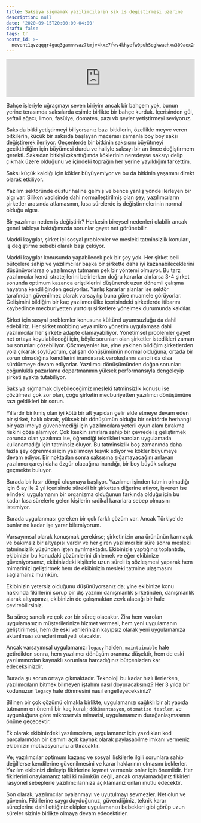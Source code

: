 ```yaml
---
title: Saksiya sigmamak yazilimcilarin sik is degistirmesi uzerine
description: null
date: '2020-09-15T20:00:00-04:00'
draft: false
tags: tr
nostr_id: >-
  nevent1qvzqqqr4guq3gamnwvaz7tmjv4kxz7fwv4khyefw0puh5qgkwaehxw309aex2mrp0yhxummnw3ezucnpdejqqgqfnz4vrh6f570hzcclkxeu8d8sk4l8tmjtcvsnv74d08t7vyj0rsjzf6rk
---
```



<iframe src="https://anchor.fm/delirehberi/embed/episodes/Saksya-Smamak-emsia6" height="102px" style="width:100%" frameborder="0" scrolling="no"></iframe>

Bahçe işleriyle uğraşmayı seven biriyim ancak bir bahçem yok, bunun yerine terasımda saksılarda eşimle birlikte bir bahçe kurduk. İçerisinden gül, şeftali ağacı, limon, fasülye, domates, pazı vb şeyler yetiştirmeyi seviyoruz.

Saksıda bitki yetiştirmeyi biliyorsanız bazı bitkilerin, özellikle meyve veren bitkilerin, küçük bir saksıda başlayan macerası zamanla boy boy saksı değiştirerek ilerliyor. Geçenlerde bir bitkinin saksısını büyütmeyi geciktirdiğim için büyümesi durdu ve haliyle saksıyı bir an önce değiştirmem gerekti. Saksıdan bitkiyi çıkarttığımda köklerinin neredeyse saksıyı delip çıkmak üzere olduğunu ve içindeki toprağın her yerine yayıldığını farkettim.

Saksı küçük kaldığı için kökler büyüyemiyor ve bu da bitkinin yaşamını direkt olarak etkiliyor.

Yazılım sektöründe düstur haline gelmiş ve bence yanlış yönde ilerleyen bir algı var. Silikon vadisinde dahi normalleştirilmiş olan şey; yazılımcıların şirketler arasında atlamasının, kısa sürelerde iş değiştirmelerinin normal olduğu algısı.
<!--more-->
Bir yazılımcı neden iş değiştirir? Herkesin bireysel nedenleri olabilir ancak genel tabloya baktığımızda sorunlar gayet net görünebilir.

Maddi kaygılar, şirket içi sosyal problemler ve mesleki tatminsizlik konuları, iş değiştirme sebebi olarak başı çekiyor.

Maddi kaygılar konusunda yapabilecek pek bir şey yok. Her şirket belli bütçelere sahip ve yazılımcılar başka bir şirkette daha iyi kazanabileceklerini düşünüyorlarsa o yazılımcıyı tutmanın pek bir yöntemi olmuyor. Bu tarz yazılımcılar kendi stratejilerini belirlerken doğru kararlar alırlarsa 3-4 şirket sonunda optimum kazanca eriştiklerini düşünerek uzun dönemli çalışma hayatına kendiliğinden geçiyorlar. Yanlış kararlar alanlar ise sektör tarafından güvenilmez olarak varsayılıp buna göre muamele görüyorlar. Gelişimini bildiğim bir kaç yazılımcı ülke içerisindeki şirketlerde itibarını kaybedince mecburiyetten yurtdışı şirketlere yönelmek durumunda kaldılar.

Şirket için sosyal problemler konusuna kültürel uyumsuzluğu da dahil edebiliriz. Her şirket mobbing veya mikro yönetim uygulamasa dahi yazılımcılar her şirkete adapte olamayabiliyor. Yönetimsel problemler gayet net ortaya koyulabileceği için, böyle sorunları olan şirketler istedikleri zaman bu sorunları çözebiliyor. Çözmeyenler ise, yine yakinen bildiğim şirketlerden yola çıkarak söylüyorum, çalışan dönüşümünün normal olduğuna, ortada bir sorun olmadığına kendilerini inandırarak varoluşlarını sancılı da olsa sürdürmeye devam ediyorlar. Yazılımcı dönüşümünden doğan sorunları çoğunlukla pazarlama departmanının yüksek performansıyla dengeleyip şirketi ayakta tutabiliyor.

Saksıya sığmamak diyebileceğimiz mesleki tatminsizlik konusu ise çözülmesi çok zor olan, çoğu şirketin mecburiyetten yazılımcı dönüşümüne razı geldikleri bir sorun.

Yıllardır birikmiş olan iyi kötü bir alt yapıdan gelir elde etmeye devam eden bir şirket, haklı olarak, yüksek bir dönüşümün olduğu bir sektörde herhangi bir yazılımcıya güvenemediği için yazılımcılara yeterli oyun alanı bırakma riskini göze alamıyor.  Çok keskin sınırlara sahip bir çevrede iş geliştirmek zorunda olan yazılımcı ise, öğrendiği teknikleri varolan uygulamada kullanamadığı için tatminsiz oluyor. Bu tatminsizlik boş zamanında daha fazla şey öğrenmesi için yazılımcıyı teşvik ediyor ve kökler büyümeye devam ediyor. Bir noktadan sonra saksısına sığamayacağını anlayan yazılımcı çareyi daha özgür olacağına inandığı, bir boy büyük saksıya geçmekte buluyor. 

Burada bir kısır döngü oluşmaya başlıyor. Yazılımcı işinden tatmin olmadığı için 6 ay ile 2 yıl içerisinde sürekli bir şirketten diğerine atlıyor, işveren ise elindeki uygulamanın bir organizma olduğunun farkında olduğu için bu kadar kısa sürelerle gelen kişilerin radikal kararlara sebep olmasını istemiyor. 

Burada uygulanması gereken bir çok farklı çözüm var. Ancak Türkiye'de bunlar ne kadar işe yarar bilemiyorum. 

Varsayımsal olarak konuşmak gerekirse; şirketinizin ana ürününün karmaşık ve bakımsız bir altyapısı vardır ve her giren yazılımcı bir süre sonra mesleki tatminsizlik yüzünden işten ayrılmaktadır. Ekibinizle yaptığınız toplantıda, ekibinizin bu konudaki çözümlerini dinlemek ve eğer ekibinize güveniyorsanız, ekibinizdeki kişilerle uzun süreli iş sözleşmesi yaparak hem mimarinizi geliştirmek hem de ekibinizin mesleki tatmine ulaşmasını sağlamanız mümkün.

Ekibinizin yetersiz olduğunu düşünüyorsanız da; yine ekibinize konu hakkında fikirlerini sorup bir dış yazılım danışmanlık şirketinden, danışmanlık alarak altyapınızı, ekibinizin de çalışmaktan zevk alacağı bir hale çevirebilirsiniz.

Bu süreç sancılı ve çok zor bir süreç olacaktır. Zira hem varolan uygulamanızın müşterilerinize hizmet vermesi, hem yeni uygulamanın geliştirilmesi, hem de eski verilerinizin kayıpsız olarak yeni uygulamanıza aktarılması süreçleri maliyetli olacaktır. 

Ancak varsayımsal uygulamanızı `legacy` halden, `maintainable` hale getirdikten sonra, hem yazılımcı dönüşüm oranınız düşektir, hem de eski yazılımınızdan kaynaklı sorunlara harcadığınız bütçenizden kar edeceksinizdir. 

Burada şu sorun ortaya çıkmaktadır. Teknoloji bu kadar hızlı ilerlerken, yazılımcıların bitmek bilmeyen iştahını nasıl doyuracaksınız? Her 3 yılda bir kodunuzun `legacy` hale dönmesini nasıl engelleyeceksiniz?

Bilinen bir çok çözümü olmakla birlikte, uygulamanızı sağlıklı bir alt yapıda tutmanın en önemli bir kaç kuralı; `dökümantasyon`, `otomatize testler`, ve uygunluğuna göre mikroservis mimarisi, uygulamanızın durağanlaşmasının önüne geçecektir. 

Ek olarak ekibinizdeki yazılımcılara, uygulamanız için yazdıkları kod parçalarından bir kısmını açık kaynak olarak paylaşabilme imkanı vermeniz ekibinizin motivasyonunu arttıracaktır.

Ve; yazılımcılar optimum kazanç ve sosyal ilişkilerle ilgili sorunlara sahip değillerse kendilerine güvenilmesini ve karar haklarının olmasını beklerler. Yazılım ekibinizi dinleyip fikirlerine kıymet vermeniz onlar için önemlidir. Her fikirlerini onaylamanız tabi ki mümkün değil, ancak onaylamadığınız fikirleri rasyonel sebeplerle yazılımcılarınıza açıklamanız onları mutlu edecektir.

Son olarak, yazılımcılar oyalanmayı ve uyutulmayı sevmezler. Net olun ve güvenin. Fikirlerine saygı duyduğunuz, güvendiğiniz, teknik karar süreçlerine dahil ettiğiniz ekipler uygulamanızı bebekleri gibi görüp uzun süreler sizinle birlikte olmaya devam edecektirler.

